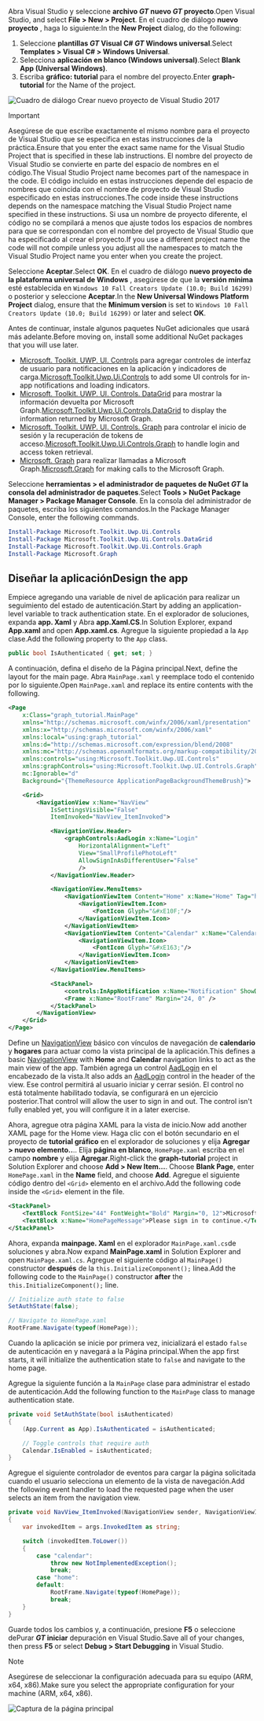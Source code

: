 <!-- markdownlint-disable MD002 MD041 -->

<span data-ttu-id="f1b3b-101">Abra Visual Studio y seleccione **archivo _GT_ nuevo _GT_ proyecto**.</span><span class="sxs-lookup"><span data-stu-id="f1b3b-101">Open Visual Studio, and select **File > New > Project**.</span></span> <span data-ttu-id="f1b3b-102">En el cuadro de diálogo **nuevo proyecto** , haga lo siguiente:</span><span class="sxs-lookup"><span data-stu-id="f1b3b-102">In the **New Project** dialog, do the following:</span></span>

1. <span data-ttu-id="f1b3b-103">Seleccione **plantillas _GT_ Visual C# _GT_ Windows universal**.</span><span class="sxs-lookup"><span data-stu-id="f1b3b-103">Select **Templates > Visual C# > Windows Universal**.</span></span>
1. <span data-ttu-id="f1b3b-104">Selecciona **aplicación en blanco (Windows universal)**.</span><span class="sxs-lookup"><span data-stu-id="f1b3b-104">Select **Blank App (Universal Windows)**.</span></span>
1. <span data-ttu-id="f1b3b-105">Escriba **gráfico: tutorial** para el nombre del proyecto.</span><span class="sxs-lookup"><span data-stu-id="f1b3b-105">Enter **graph-tutorial** for the Name of the project.</span></span>

![Cuadro de diálogo Crear nuevo proyecto de Visual Studio 2017](./images/vs-newproj-01.png)

> [!IMPORTANT]
> <span data-ttu-id="f1b3b-107">Asegúrese de que escribe exactamente el mismo nombre para el proyecto de Visual Studio que se especifica en estas instrucciones de la práctica.</span><span class="sxs-lookup"><span data-stu-id="f1b3b-107">Ensure that you enter the exact same name for the Visual Studio Project that is specified in these lab instructions.</span></span> <span data-ttu-id="f1b3b-108">El nombre del proyecto de Visual Studio se convierte en parte del espacio de nombres en el código.</span><span class="sxs-lookup"><span data-stu-id="f1b3b-108">The Visual Studio Project name becomes part of the namespace in the code.</span></span> <span data-ttu-id="f1b3b-109">El código incluido en estas instrucciones depende del espacio de nombres que coincida con el nombre de proyecto de Visual Studio especificado en estas instrucciones.</span><span class="sxs-lookup"><span data-stu-id="f1b3b-109">The code inside these instructions depends on the namespace matching the Visual Studio Project name specified in these instructions.</span></span> <span data-ttu-id="f1b3b-110">Si usa un nombre de proyecto diferente, el código no se compilará a menos que ajuste todos los espacios de nombres para que se correspondan con el nombre del proyecto de Visual Studio que ha especificado al crear el proyecto.</span><span class="sxs-lookup"><span data-stu-id="f1b3b-110">If you use a different project name the code will not compile unless you adjust all the namespaces to match the Visual Studio Project name you enter when you create the project.</span></span>

<span data-ttu-id="f1b3b-111">Seleccione **Aceptar**.</span><span class="sxs-lookup"><span data-stu-id="f1b3b-111">Select **OK**.</span></span> <span data-ttu-id="f1b3b-112">En el cuadro de diálogo **nuevo proyecto de la plataforma universal de Windows** , asegúrese de que la **versión mínima** esté establecida en `Windows 10 Fall Creators Update (10.0; Build 16299)` o posterior y seleccione **Aceptar**.</span><span class="sxs-lookup"><span data-stu-id="f1b3b-112">In the **New Universal Windows Platform Project** dialog, ensure that the **Minimum version** is set to `Windows 10 Fall Creators Update (10.0; Build 16299)` or later and select **OK**.</span></span>

<span data-ttu-id="f1b3b-113">Antes de continuar, instale algunos paquetes NuGet adicionales que usará más adelante.</span><span class="sxs-lookup"><span data-stu-id="f1b3b-113">Before moving on, install some additional NuGet packages that you will use later.</span></span>

- <span data-ttu-id="f1b3b-114">[Microsoft. Toolkit. UWP. UI. Controls](https://www.nuget.org/packages/Microsoft.Toolkit.Uwp.Ui.Controls/) para agregar controles de interfaz de usuario para notificaciones en la aplicación y indicadores de carga.</span><span class="sxs-lookup"><span data-stu-id="f1b3b-114">[Microsoft.Toolkit.Uwp.Ui.Controls](https://www.nuget.org/packages/Microsoft.Toolkit.Uwp.Ui.Controls/) to add some UI controls for in-app notifications and loading indicators.</span></span>
- <span data-ttu-id="f1b3b-115">[Microsoft. Toolkit. UWP. UI. Controls. DataGrid](https://www.nuget.org/packages/Microsoft.Toolkit.Uwp.Ui.Controls.DataGrid/) para mostrar la información devuelta por Microsoft Graph.</span><span class="sxs-lookup"><span data-stu-id="f1b3b-115">[Microsoft.Toolkit.Uwp.Ui.Controls.DataGrid](https://www.nuget.org/packages/Microsoft.Toolkit.Uwp.Ui.Controls.DataGrid/) to display the information returned by Microsoft Graph.</span></span>
- <span data-ttu-id="f1b3b-116">[Microsoft. Toolkit. UWP. UI. Controls. Graph](https://www.nuget.org/packages/Microsoft.Toolkit.Uwp.Ui.Controls.Graph/) para controlar el inicio de sesión y la recuperación de tokens de acceso.</span><span class="sxs-lookup"><span data-stu-id="f1b3b-116">[Microsoft.Toolkit.Uwp.Ui.Controls.Graph](https://www.nuget.org/packages/Microsoft.Toolkit.Uwp.Ui.Controls.Graph/) to handle login and access token retrieval.</span></span>
- <span data-ttu-id="f1b3b-117">[Microsoft. Graph](https://www.nuget.org/packages/Microsoft.Graph/) para realizar llamadas a Microsoft Graph.</span><span class="sxs-lookup"><span data-stu-id="f1b3b-117">[Microsoft.Graph](https://www.nuget.org/packages/Microsoft.Graph/) for making calls to the Microsoft Graph.</span></span>

<span data-ttu-id="f1b3b-118">Seleccione **herramientas > el administrador de paquetes de NuGet _GT_ la consola del administrador de paquetes**.</span><span class="sxs-lookup"><span data-stu-id="f1b3b-118">Select **Tools > NuGet Package Manager > Package Manager Console**.</span></span> <span data-ttu-id="f1b3b-119">En la consola del administrador de paquetes, escriba los siguientes comandos.</span><span class="sxs-lookup"><span data-stu-id="f1b3b-119">In the Package Manager Console, enter the following commands.</span></span>

```Powershell
Install-Package Microsoft.Toolkit.Uwp.Ui.Controls
Install-Package Microsoft.Toolkit.Uwp.Ui.Controls.DataGrid
Install-Package Microsoft.Toolkit.Uwp.Ui.Controls.Graph
Install-Package Microsoft.Graph
```

## <a name="design-the-app"></a><span data-ttu-id="f1b3b-120">Diseñar la aplicación</span><span class="sxs-lookup"><span data-stu-id="f1b3b-120">Design the app</span></span>

<span data-ttu-id="f1b3b-121">Empiece agregando una variable de nivel de aplicación para realizar un seguimiento del estado de autenticación.</span><span class="sxs-lookup"><span data-stu-id="f1b3b-121">Start by adding an application-level variable to track authentication state.</span></span> <span data-ttu-id="f1b3b-122">En el explorador de soluciones, expanda **app. Xaml** y Abra **app.Xaml.CS**.</span><span class="sxs-lookup"><span data-stu-id="f1b3b-122">In Solution Explorer, expand **App.xaml** and open **App.xaml.cs**.</span></span> <span data-ttu-id="f1b3b-123">Agregue la siguiente propiedad a la `App` clase.</span><span class="sxs-lookup"><span data-stu-id="f1b3b-123">Add the following property to the `App` class.</span></span>

```cs
public bool IsAuthenticated { get; set; }
```

<span data-ttu-id="f1b3b-124">A continuación, defina el diseño de la Página principal.</span><span class="sxs-lookup"><span data-stu-id="f1b3b-124">Next, define the layout for the main page.</span></span> <span data-ttu-id="f1b3b-125">Abra `MainPage.xaml` y reemplace todo el contenido por lo siguiente.</span><span class="sxs-lookup"><span data-stu-id="f1b3b-125">Open `MainPage.xaml` and replace its entire contents with the following.</span></span>

```xml
<Page
    x:Class="graph_tutorial.MainPage"
    xmlns="http://schemas.microsoft.com/winfx/2006/xaml/presentation"
    xmlns:x="http://schemas.microsoft.com/winfx/2006/xaml"
    xmlns:local="using:graph_tutorial"
    xmlns:d="http://schemas.microsoft.com/expression/blend/2008"
    xmlns:mc="http://schemas.openxmlformats.org/markup-compatibility/2006"
    xmlns:controls="using:Microsoft.Toolkit.Uwp.UI.Controls"
    xmlns:graphControls="using:Microsoft.Toolkit.Uwp.UI.Controls.Graph"
    mc:Ignorable="d"
    Background="{ThemeResource ApplicationPageBackgroundThemeBrush}">

    <Grid>
        <NavigationView x:Name="NavView"
            IsSettingsVisible="False"
            ItemInvoked="NavView_ItemInvoked">

            <NavigationView.Header>
                <graphControls:AadLogin x:Name="Login"
                    HorizontalAlignment="Left"
                    View="SmallProfilePhotoLeft"
                    AllowSignInAsDifferentUser="False"
                    />
            </NavigationView.Header>

            <NavigationView.MenuItems>
                <NavigationViewItem Content="Home" x:Name="Home" Tag="home">
                    <NavigationViewItem.Icon>
                        <FontIcon Glyph="&#xE10F;"/>
                    </NavigationViewItem.Icon>
                </NavigationViewItem>
                <NavigationViewItem Content="Calendar" x:Name="Calendar" Tag="calendar">
                    <NavigationViewItem.Icon>
                        <FontIcon Glyph="&#xE163;"/>
                    </NavigationViewItem.Icon>
                </NavigationViewItem>
            </NavigationView.MenuItems>

            <StackPanel>
                <controls:InAppNotification x:Name="Notification" ShowDismissButton="true" />
                <Frame x:Name="RootFrame" Margin="24, 0" />
            </StackPanel>
        </NavigationView>
    </Grid>
</Page>
```

<span data-ttu-id="f1b3b-126">Define un [NavigationView](https://docs.microsoft.com/uwp/api/windows.ui.xaml.controls.navigationview) básico con vínculos de navegación de **calendario** y **hogares** para actuar como la vista principal de la aplicación.</span><span class="sxs-lookup"><span data-stu-id="f1b3b-126">This defines a basic [NavigationView](https://docs.microsoft.com/uwp/api/windows.ui.xaml.controls.navigationview) with **Home** and **Calendar** navigation links to act as the main view of the app.</span></span> <span data-ttu-id="f1b3b-127">También agrega un control [AadLogin](https://docs.microsoft.com/dotnet/api/microsoft.toolkit.uwp.ui.controls.graph.aadlogin?view=win-comm-toolkit-dotnet-stable) en el encabezado de la vista.</span><span class="sxs-lookup"><span data-stu-id="f1b3b-127">It also adds an [AadLogin](https://docs.microsoft.com/dotnet/api/microsoft.toolkit.uwp.ui.controls.graph.aadlogin?view=win-comm-toolkit-dotnet-stable) control in the header of the view.</span></span> <span data-ttu-id="f1b3b-128">Ese control permitirá al usuario iniciar y cerrar sesión. El control no está totalmente habilitado todavía, se configurará en un ejercicio posterior.</span><span class="sxs-lookup"><span data-stu-id="f1b3b-128">That control will allow the user to sign in and out. The control isn't fully enabled yet, you will configure it in a later exercise.</span></span>

<span data-ttu-id="f1b3b-129">Ahora, agregue otra página XAML para la vista de inicio.</span><span class="sxs-lookup"><span data-stu-id="f1b3b-129">Now add another XAML page for the Home view.</span></span> <span data-ttu-id="f1b3b-130">Haga clic con el botón secundario en el proyecto de **tutorial gráfico** en el explorador de soluciones y elija **Agregar > nuevo elemento..**.. Elija **página en blanco**, `HomePage.xaml` escriba en el campo **nombre** y elija **Agregar**.</span><span class="sxs-lookup"><span data-stu-id="f1b3b-130">Right-click the **graph-tutorial** project in Solution Explorer and choose **Add > New Item...**. Choose **Blank Page**, enter `HomePage.xaml` in the **Name** field, and choose **Add**.</span></span> <span data-ttu-id="f1b3b-131">Agregue el siguiente código dentro del `<Grid>` elemento en el archivo.</span><span class="sxs-lookup"><span data-stu-id="f1b3b-131">Add the following code inside the `<Grid>` element in the file.</span></span>

```xml
<StackPanel>
    <TextBlock FontSize="44" FontWeight="Bold" Margin="0, 12">Microsoft Graph UWP Tutorial</TextBlock>
    <TextBlock x:Name="HomePageMessage">Please sign in to continue.</TextBlock>
</StackPanel>
```

<span data-ttu-id="f1b3b-132">Ahora, expanda **mainpage. Xaml** en el explorador `MainPage.xaml.cs`de soluciones y abra.</span><span class="sxs-lookup"><span data-stu-id="f1b3b-132">Now expand **MainPage.xaml** in Solution Explorer and open `MainPage.xaml.cs`.</span></span> <span data-ttu-id="f1b3b-133">Agregue el siguiente código al `MainPage()` constructor **después** de la `this.InitializeComponent();` línea.</span><span class="sxs-lookup"><span data-stu-id="f1b3b-133">Add the following code to the `MainPage()` constructor **after** the `this.InitializeComponent();` line.</span></span>

```cs
// Initialize auth state to false
SetAuthState(false);

// Navigate to HomePage.xaml
RootFrame.Navigate(typeof(HomePage));
```

<span data-ttu-id="f1b3b-134">Cuando la aplicación se inicie por primera vez, inicializará el estado `false` de autenticación en y navegará a la Página principal.</span><span class="sxs-lookup"><span data-stu-id="f1b3b-134">When the app first starts, it will initialize the authentication state to `false` and navigate to the home page.</span></span>

<span data-ttu-id="f1b3b-135">Agregue la siguiente función a la `MainPage` clase para administrar el estado de autenticación.</span><span class="sxs-lookup"><span data-stu-id="f1b3b-135">Add the following function to the `MainPage` class to manage authentication state.</span></span>

```cs
private void SetAuthState(bool isAuthenticated)
{
    (App.Current as App).IsAuthenticated = isAuthenticated;

    // Toggle controls that require auth
    Calendar.IsEnabled = isAuthenticated;
}
```

<span data-ttu-id="f1b3b-136">Agregue el siguiente controlador de eventos para cargar la página solicitada cuando el usuario selecciona un elemento de la vista de navegación.</span><span class="sxs-lookup"><span data-stu-id="f1b3b-136">Add the following event handler to load the requested page when the user selects an item from the navigation view.</span></span>

```cs
private void NavView_ItemInvoked(NavigationView sender, NavigationViewItemInvokedEventArgs args)
{
    var invokedItem = args.InvokedItem as string;

    switch (invokedItem.ToLower())
    {
        case "calendar":
            throw new NotImplementedException();
            break;
        case "home":
        default:
            RootFrame.Navigate(typeof(HomePage));
            break;
    }
}
```

<span data-ttu-id="f1b3b-137">Guarde todos los cambios y, a continuación, presione **F5** o seleccione dePurar **_GT_ iniciar** depuración en Visual Studio.</span><span class="sxs-lookup"><span data-stu-id="f1b3b-137">Save all of your changes, then press **F5** or select **Debug > Start Debugging** in Visual Studio.</span></span>

> [!NOTE]
> <span data-ttu-id="f1b3b-138">Asegúrese de seleccionar la configuración adecuada para su equipo (ARM, x64, x86).</span><span class="sxs-lookup"><span data-stu-id="f1b3b-138">Make sure you select the appropriate configuration for your machine (ARM, x64, x86).</span></span>

![Captura de la página principal](./images/create-app-01.png)
